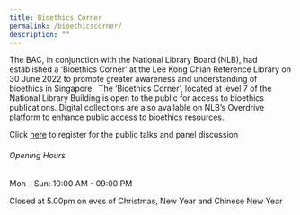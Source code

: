 ```yaml
---
title: Bioethics Corner
permalink: /bioethicscorner/
description: ""
---
```

The BAC, in conjunction with the National Library Board (NLB), had established a ‘Bioethics Corner’ at the Lee Kong Chian Reference Library on 30 June 2022 to promote greater awareness and understanding of bioethics in Singapore.  The ‘Bioethics Corner’, located at level 7 of the National Library Building is open to the public for access to bioethics publications. Digital collections are also available on NLB’s Overdrive platform to enhance public access to bioethics resources.

Click [here](https://www.eventbrite.sg/e/pushing-the-frontiers-of-big-data-ai-with-biomedical-ethics-tickets-429558760817) to register for the public 
talks and panel discussion
###### Opening Hours

Mon - Sun: 10:00 AM - 09:00 PM

Closed at 5.00pm on eves of Christmas, New Year and Chinese New Year